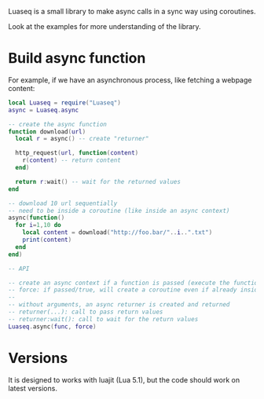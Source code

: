 
Luaseq is a small library to make async calls in a sync way using coroutines.

Look at the examples for more understanding of the library.

# Build async function

For example, if we have an asynchronous process, like fetching a webpage content:

```lua
local Luaseq = require("Luaseq")
async = Luaseq.async

-- create the async function
function download(url)
  local r = async() -- create "returner"

  http_request(url, function(content)
    r(content) -- return content
  end)

  return r:wait() -- wait for the returned values
end

-- download 10 url sequentially
-- need to be inside a coroutine (like inside an async context)
async(function()
  for i=1,10 do
    local content = download("http://foo.bar/"..i..".txt")
    print(content)
  end
end)
```

```lua
-- API

-- create an async context if a function is passed (execute the function in a coroutine if none exists)
-- force: if passed/true, will create a coroutine even if already inside one
--
-- without arguments, an async returner is created and returned
-- returner(...): call to pass return values
-- returner:wait(): call to wait for the return values
Luaseq.async(func, force)
```

# Versions

It is designed to works with luajit (Lua 5.1), but the code should work on latest versions.
